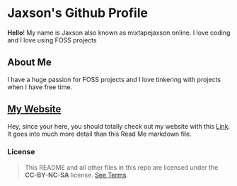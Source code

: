 # Jaxson's Github Profile
**Hello**! My name is Jaxson also known as mixtapejaxson online. I love coding and I love using FOSS projects

## About Me
I have a huge passion for FOSS projects and I love tinkering with projects when I have free time.

## [My Website](https://mixtapejaxson.github.io)
Hey, since your here, you should totally check out my website with this [Link](https://mixtapejaxson.github.io). It goes into much more detail than this Read Me markdown file.



### License
> This README and all other files in this repo are licensed under the **CC-BY-NC-SA** license. [See Terms](https://github.com/mixtapejaxson/.github/blob/main/LICENSE).